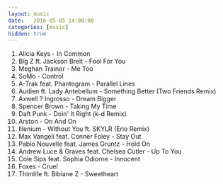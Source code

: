 ```yaml
---
layout: music
date:   2016-05-05 14:00:00
categories: [music]
hidden: true
---
```

1. Alicia Keys - In Common
2. Big Z ft. Jackson Breit - Fool For You
3. Meghan Trainor - Me Too
4. SoMo - Control
5. A-Trak feat. Phantogram - Parallel Lines
6. Audien ft. Lady Antebellum - Something Better (Two Friends Remix)
7. Axwell ? Ingrosso - Dream Bigger
8. Spencer Brown - Taking My Time
9. Daft Punk - Doin' It Right (k-d Remix)
10. Arston - On And On
11. Illenium - Without You ft. SKYLR (Erio Remix)
12. Max Vangeli feat. Conner Foley - Stay Out
13. Pablo Nouvelle feat. James Gruntz - Hold On
14. Andrew Luce & Graves feat. Chelsea Cutler - Up To You
15. Cole Sips feat. Sophia Odiorne - Innocent
16. Foxes - Cruel
17. Thimlife ft. Bibiane Z - Sweetheart